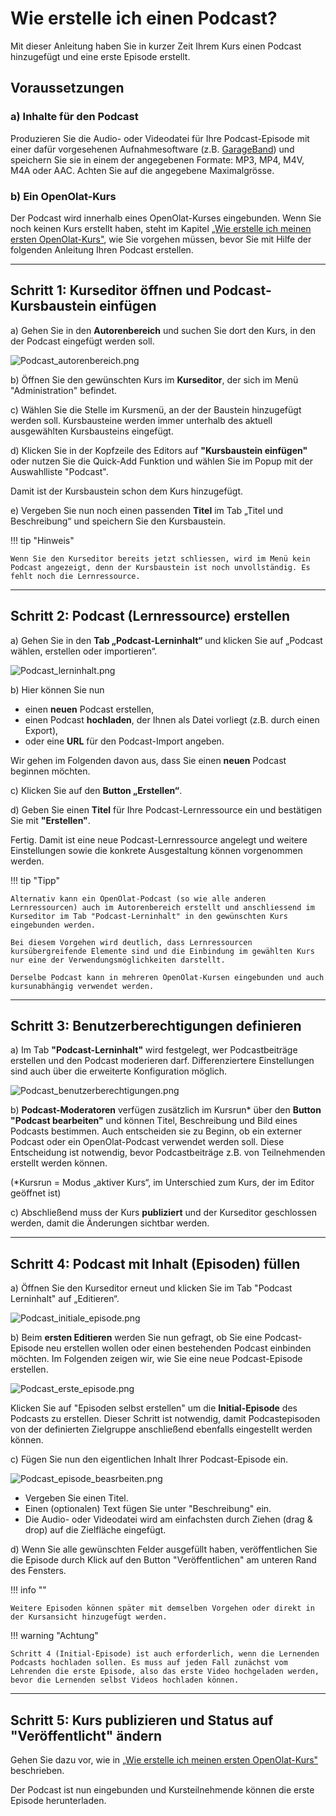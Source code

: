 # Wie erstelle ich einen Podcast?

Mit dieser Anleitung haben Sie in kurzer Zeit Ihrem Kurs einen Podcast hinzugefügt und eine erste Episode erstellt.

##  Voraussetzungen

### a) Inhalte für den Podcast
Produzieren Sie die Audio- oder Videodatei für Ihre Podcast-Episode mit einer dafür vorgesehenen Aufnahmesoftware (z.B. [GarageBand](http://www.apple.com/ilife/garageband/ "GarageBand")) und speichern Sie sie in einem der angegebenen Formate: MP3, MP4, M4V, M4A oder AAC. Achten Sie auf die angegebene Maximalgrösse.

### b) Ein OpenOlat-Kurs
Der Podcast wird innerhalb eines OpenOlat-Kurses eingebunden. Wenn Sie noch keinen Kurs erstellt haben, steht im Kapitel [„Wie erstelle ich meinen ersten OpenOlat-Kurs"](../my_first_course/my_first_course.de.md), wie Sie vorgehen müssen, bevor Sie mit Hilfe der folgenden Anleitung Ihren Podcast erstellen.

---

## Schritt 1: Kurseditor öffnen und Podcast-Kursbaustein einfügen  

a) Gehen Sie in den **Autorenbereich** und suchen Sie dort den Kurs, in den der Podcast eingefügt werden soll.

![Podcast_autorenbereich.png](assets/Podcast_autorenbereich.png)  

b) Öffnen Sie den gewünschten Kurs im **Kurseditor**, der sich im Menü "Administration" befindet.

c) Wählen Sie die Stelle im Kursmenü, an der der Baustein hinzugefügt werden soll. Kursbausteine werden immer unterhalb des aktuell ausgewählten Kursbausteins eingefügt. 

d) Klicken Sie in der Kopfzeile des Editors auf **"Kursbaustein einfügen"** oder nutzen Sie die Quick-Add Funktion und wählen Sie im Popup mit der Auswahlliste "Podcast".

Damit ist der Kursbaustein schon dem Kurs hinzugefügt.

e) Vergeben Sie nun noch einen passenden **Titel** im Tab „Titel und Beschreibung“ und speichern Sie den Kursbaustein. 


!!! tip "Hinweis"

    Wenn Sie den Kurseditor bereits jetzt schliessen, wird im Menü kein Podcast angezeigt, denn der Kursbaustein ist noch unvollständig. Es fehlt noch die Lernressource.

---
   
## Schritt 2: Podcast (Lernressource) erstellen  

a) Gehen Sie in den <b>Tab „Podcast-Lerninhalt“</b> und klicken Sie auf „Podcast wählen, erstellen oder importieren“.

![Podcast_lerninhalt.png](assets/Podcast_lerninhalt.png)  
  
b) Hier können Sie nun 

* einen **neuen** Podcast erstellen, 
* einen Podcast **hochladen**, der Ihnen als Datei vorliegt (z.B. durch einen Export), 
* oder eine **URL** für den Podcast-Import angeben.

Wir gehen im Folgenden davon aus, dass Sie einen **neuen** Podcast beginnen möchten. 
  
c) Klicken Sie auf den **Button „Erstellen“**. 

d) Geben Sie einen **Titel** für Ihre Podcast-Lernressource ein und bestätigen Sie mit <b>"Erstellen"</b>. 

Fertig. Damit ist eine neue Podcast-Lernressource angelegt und weitere Einstellungen sowie die konkrete Ausgestaltung können vorgenommen werden.

!!! tip "Tipp"

    Alternativ kann ein OpenOlat-Podcast (so wie alle anderen Lernressourcen) auch im Autorenbereich erstellt und anschliessend im Kurseditor im Tab "Podcast-Lerninhalt" in den gewünschten Kurs eingebunden werden. 
    
    Bei diesem Vorgehen wird deutlich, dass Lernressourcen kursübergreifende Elemente sind und die Einbindung im gewählten Kurs nur eine der Verwendungsmöglichkeiten darstellt. 
    
    Derselbe Podcast kann in mehreren OpenOlat-Kursen eingebunden und auch kursunabhängig verwendet werden.

---

## Schritt 3: Benutzerberechtigungen definieren 

a) Im Tab **"Podcast-Lerninhalt"** wird festgelegt, wer Podcastbeiträge erstellen und den Podcast moderieren darf. 
Differenziertere Einstellungen sind auch über die erweiterte Konfiguration möglich. 

![Podcast_benutzerberechtigungen.png](assets/Podcast_benutzerberechtigungen.png)  

b) **Podcast-Moderatoren** verfügen zusätzlich im Kursrun* über den <b>Button "Podcast bearbeiten"</b> und können Titel, Beschreibung und Bild eines Podcasts bestimmen. Auch entscheiden sie zu Beginn, ob ein externer Podcast oder ein OpenOlat-Podcast verwendet werden soll. Diese Entscheidung ist notwendig, bevor Podcastbeiträge z.B. von Teilnehmenden erstellt werden können.

(*Kursrun = Modus „aktiver Kurs“, im Unterschied zum Kurs, der im Editor geöffnet ist)

c) Abschließend muss der Kurs **publiziert** und der Kurseditor geschlossen werden, damit die Änderungen sichtbar werden. 

---

## Schritt 4: Podcast mit Inhalt (Episoden) füllen  

a) Öffnen Sie den Kurseditor erneut und klicken Sie im Tab "Podcast Lerninhalt" auf „Editieren“.

![Podcast_initiale_episode.png](assets/Podcast_initiale_episode.png) 

b) Beim **ersten Editieren** werden Sie nun gefragt, ob Sie eine Podcast-Episode neu erstellen wollen oder einen bestehenden Podcast einbinden möchten. Im Folgenden zeigen wir, wie Sie eine neue Podcast-Episode erstellen.

![Podcast_erste_episode.png](assets/Podcast_erste_episode.png)

Klicken Sie auf "Episoden selbst erstellen" um die **Initial-Episode** des Podcasts zu erstellen. Dieser Schritt ist notwendig, damit Podcastepisoden von der definierten Zielgruppe anschließend ebenfalls eingestellt werden können.

c) Fügen Sie nun den eigentlichen Inhalt Ihrer Podcast-Episode ein.

![Podcast_episode_beasrbeiten.png](assets/Podcast_episode_bearbeiten.png)

* Vergeben Sie einen Titel.
* Einen (optionalen) Text fügen Sie unter "Beschreibung" ein.
* Die Audio- oder Videodatei wird am einfachsten durch Ziehen (drag & drop) auf die Zielfläche eingefügt.


d) Wenn Sie alle gewünschten Felder ausgefüllt haben, veröffentlichen Sie die Episode durch Klick auf den Button "Veröffentlichen" am unteren Rand des Fensters.
 
  
!!! info ""

    Weitere Episoden können später mit demselben Vorgehen oder direkt in der Kursansicht hinzugefügt werden.

!!! warning "Achtung"

    Schritt 4 (Initial-Episode) ist auch erforderlich, wenn die Lernenden Podcasts hochladen sollen. Es muss auf jeden Fall zunächst vom Lehrenden die erste Episode, also das erste Video hochgeladen werden, bevor die Lernenden selbst Videos hochladen können.

---

## Schritt 5: Kurs publizieren und Status auf "Veröffentlicht" ändern  
  
Gehen Sie dazu vor, wie in [„Wie erstelle ich meinen ersten OpenOlat-Kurs"](../my_first_course/my_first_course.de.md) beschrieben.

Der Podcast ist nun eingebunden und Kursteilnehmende können die erste Episode
herunterladen.

